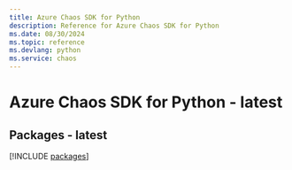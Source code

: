 ```yaml
---
title: Azure Chaos SDK for Python
description: Reference for Azure Chaos SDK for Python
ms.date: 08/30/2024
ms.topic: reference
ms.devlang: python
ms.service: chaos
---
```

# Azure Chaos SDK for Python - latest
## Packages - latest
[!INCLUDE [packages](chaos-index.md)]